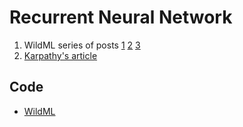 # Recurrent Neural Network

1. WildML series of posts [1](http://www.wildml.com/2015/09/recurrent-neural-networks-tutorial-part-1-introduction-to-rnns/) [2](http://www.wildml.com/2015/09/recurrent-neural-networks-tutorial-part-2-implementing-a-language-model-rnn-with-python-numpy-and-theano/) [3](http://www.wildml.com/2015/10/recurrent-neural-networks-tutorial-part-3-backpropagation-through-time-and-vanishing-gradients/)
2. [Karpathy's article](http://karpathy.github.io/2015/05/21/rnn-effectiveness/)

## Code

* [WildML](https://github.com/dennybritz/rnn-tutorial-rnnlm)
